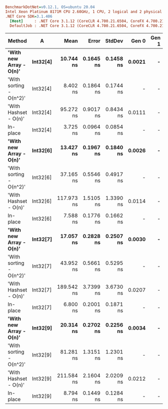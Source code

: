 ``` ini

BenchmarkDotNet=v0.12.1, OS=ubuntu 20.04
Intel Xeon Platinum 8171M CPU 2.60GHz, 1 CPU, 2 logical and 2 physical cores
.NET Core SDK=3.1.406
  [Host]     : .NET Core 3.1.12 (CoreCLR 4.700.21.6504, CoreFX 4.700.21.6905), X64 RyuJIT
  DefaultJob : .NET Core 3.1.12 (CoreCLR 4.700.21.6504, CoreFX 4.700.21.6905), X64 RyuJIT


```
|                  Method |        A |       Mean |     Error |    StdDev |  Gen 0 | Gen 1 | Gen 2 | Allocated |
|------------------------ |--------- |-----------:|----------:|----------:|-------:|------:|------:|----------:|
| **&#39;With new Array - O(n)&#39;** | **Int32[4]** |  **10.744 ns** | **0.1645 ns** | **0.1458 ns** | **0.0021** |     **-** |     **-** |      **40 B** |
| &#39;With sorting - O(n^2)&#39; | Int32[4] |   8.402 ns | 0.1864 ns | 0.1744 ns |      - |     - |     - |         - |
|   &#39;With Hashset - O(n)&#39; | Int32[4] |  95.272 ns | 0.9017 ns | 0.8434 ns | 0.0111 |     - |     - |     208 B |
|                In-place | Int32[4] |   3.725 ns | 0.0964 ns | 0.0854 ns |      - |     - |     - |         - |
| **&#39;With new Array - O(n)&#39;** | **Int32[6]** |  **13.427 ns** | **0.1967 ns** | **0.1840 ns** | **0.0026** |     **-** |     **-** |      **48 B** |
| &#39;With sorting - O(n^2)&#39; | Int32[6] |  37.165 ns | 0.5546 ns | 0.4917 ns |      - |     - |     - |         - |
|   &#39;With Hashset - O(n)&#39; | Int32[6] | 117.973 ns | 1.5105 ns | 1.3390 ns | 0.0114 |     - |     - |     216 B |
|                In-place | Int32[6] |   7.588 ns | 0.1776 ns | 0.1662 ns |      - |     - |     - |         - |
| **&#39;With new Array - O(n)&#39;** | **Int32[7]** |  **17.057 ns** | **0.2828 ns** | **0.2507 ns** | **0.0030** |     **-** |     **-** |      **56 B** |
| &#39;With sorting - O(n^2)&#39; | Int32[7] |  43.952 ns | 0.5661 ns | 0.5295 ns |      - |     - |     - |         - |
|   &#39;With Hashset - O(n)&#39; | Int32[7] | 189.542 ns | 3.7399 ns | 3.6730 ns | 0.0207 |     - |     - |     392 B |
|                In-place | Int32[7] |   6.800 ns | 0.2001 ns | 0.1871 ns |      - |     - |     - |         - |
| **&#39;With new Array - O(n)&#39;** | **Int32[9]** |  **20.314 ns** | **0.2702 ns** | **0.2256 ns** | **0.0034** |     **-** |     **-** |      **64 B** |
| &#39;With sorting - O(n^2)&#39; | Int32[9] |  81.281 ns | 1.3151 ns | 1.2301 ns |      - |     - |     - |         - |
|   &#39;With Hashset - O(n)&#39; | Int32[9] | 211.584 ns | 2.1604 ns | 2.0209 ns | 0.0212 |     - |     - |     400 B |
|                In-place | Int32[9] |   8.794 ns | 0.1449 ns | 0.1284 ns |      - |     - |     - |         - |
